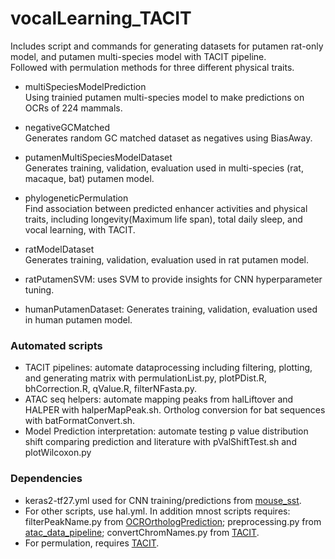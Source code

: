# vocalLearning_TACIT

Includes script and commands for generating datasets for putamen rat-only model, and putamen multi-species model with TACIT pipeline. \
Followed with permulation methods for three different physical traits.

* multiSpeciesModelPrediction \
Using trainied putamen multi-species model to make predictions on OCRs of 224 mammals. 

* negativeGCMatched \
Generates random GC matched dataset as negatives using BiasAway.

* putamenMultiSpeciesModelDataset \
Generates training, validation, evaluation used in multi-species (rat, macaque, bat) putamen model.

* phylogeneticPermulation \
Find association between predicted enhancer activities and physical traits, including longevity(Maximum life span), total daily sleep, and vocal learning, with TACIT. 

* ratModelDataset \
Generates training, validation, evaluation used in rat putamen model.

* ratPutamenSVM: uses SVM to provide insights for CNN hyperparameter tuning.
* humanPutamenDataset: Generates training, validation, evaluation used in human putamen model.


### Automated scripts
* TACIT pipelines: automate dataprocessing including filtering, plotting, and generating matrix with permulationList.py, plotPDist.R, bhCorrection.R, qValue.R, filterNFasta.py.
* ATAC seq helpers: automate mapping peaks from halLiftover and HALPER with halperMapPeak.sh. Ortholog conversion for bat sequences with batFormatConvert.sh. 
* Model Prediction interpretation: automate testing p value distribution shift comparing prediction and literature with pValShiftTest.sh and plotWilcoxon.py

### Dependencies
* keras2-tf27.yml used for CNN training/predictions from [mouse_sst](https://github.com/pfenninglab/mouse_sst).
* For other scripts, use hal.yml. In addition mnost scripts requires: filterPeakName.py from [OCROrthologPrediction](https://github.com/pfenninglab/OCROrthologPrediction); preprocessing.py from [atac_data_pipeline](https://github.com/pfenninglab/atac_data_pipeline); convertChromNames.py from [TACIT](https://github.com/pfenninglab/TACIT).
* For permulation, requires [TACIT](https://github.com/pfenninglab/TACIT).
